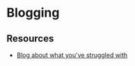 # Blogging

## Resources

- [Blog about what you've struggled with](https://jvns.ca/blog/2021/05/24/blog-about-what-you-ve-struggled-with/)

